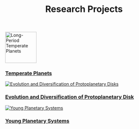 <html>
<link rel="icon" href="images/favicon.ico" type="image/x-icon" /> <link rel="shortcut icon" href="favicon.ico" type="image/x-icon" />
<link rel="stylesheet" href="https://cdn.rawgit.com/jpswalsh/academicons/master/css/academicons.min.css">

<body id="top">

<!-- Header -->
<header id="header">
<h1><strong>Research Projects</strong><br/></h1>
</header>
<!-- Main -->
<div id="main">

<section id="one">
<!-- <h2>Research Projects</h2>
--><div class="row">
 
	 
<article class="6u 12u$(xsmall) work-item">
<a href="../temperate.html" class="image fit thumb"><img src="../images/earth.jpg" width=100 height=100 alt="Long-Period Temperate Planets" /></a>
<h3><a href ="../temperate.html">Temperate Planets</a></h3>
</article>

							
<article class="6u$ 12u$(xsmall) work-item">
<a href="./disks.html" class="image fit thumb">
<img src="../images/PDS70.jpg" alt="Evolution and Diversification of Protoplanetary Disks" /></a>
<h3><a href ="./disks.html">Evolution and Diversification of Protoplanetary Disk</a></h3>
</article>

<article class="6u 12u$(xsmall) work-item">
<a href="./young.html" class="image fit thumb"><img src="./images/young.jpg" alt="Young Planetary Systems" /></a>
<h3><a href="./young.html">Young Planetary Systems</a></h3>
</article>
							
